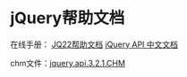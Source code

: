 # jQuery帮助文档

在线手册：
[JQ22帮助文档](https://www.jq22.com/chm/jquery/index.html)
[jQuery API 中文文档](https://jquery.cuishifeng.cn/)

chm文件：[jquery.api.3.2.1.CHM](_v_attachments/20200822012700298_11765/jquery.api.3.2.1.CHM)

